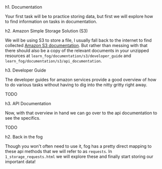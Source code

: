 h1. Documentation

Your first task will be to practice storing data, but first we will explore how to find information on tasks in documentation.

h2. Amazon Simple Storage Solution (S3)

We will be using S3 to store a file, I usually fall back to the internet to find collected [Amazon S3 documentation](http://aws.amazon.com/documentation/s3). But rather than messing with that there should also be a copy of the relevant documents in your unzipped resources at `learn_fog/documentation/s3/developer_guide` and `learn_fog/documentation/s3/api_documentation`.

h3. Developer Guide

The developer guides for amazon services provide a good overview of how to do various tasks without having to dig into the nitty gritty right away.

  TODO

h3. API Documentation

Now, with that overview in hand we can go over to the api documentation to see the specifics.

  TODO

h2. Back in the fog

Though you won't often need to use it, fog has a pretty direct mapping to these api methods that we will refer to as `requests`. In `1_storage_requests.html` we will explore these and finally start storing our important data!
